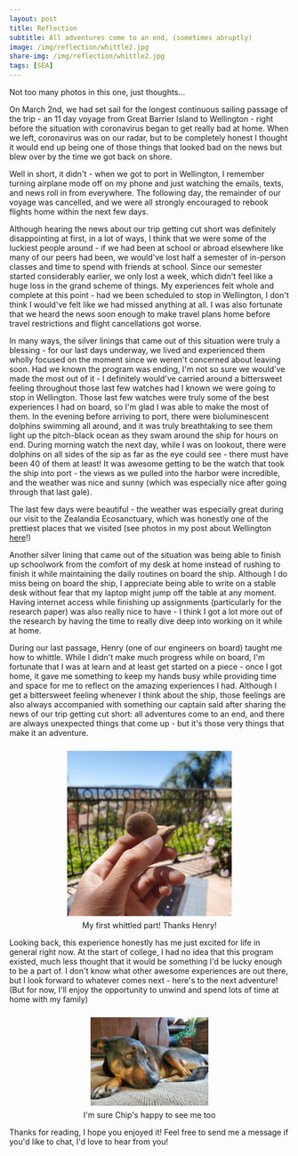 ```yaml
---
layout: post
title: Reflection
subtitle: All adventures come to an end, (sometimes abruptly)
image: /img/reflection/whittle2.jpg
share-img: /img/reflection/whittle2.jpg
tags: [SEA]
---
```


Not too many photos in this one, just thoughts...

On March 2nd, we had set sail for the longest continuous sailing passage of the trip - an 11 day voyage from Great Barrier Island to Wellington - right before the situation with coronavirus began to get really bad at home. When we left, coronavirus was on our radar, but to be completely honest I thought it would end up being one of those things that looked bad on the news but blew over by the time we got back on shore.

Well in short, it didn't - when we got to port in Wellington, I remember turning airplane mode off on my phone and just watching the emails, texts, and news roll in from everywhere. The following day, the remainder of our voyage was cancelled, and we were all strongly encouraged to rebook flights home within the next few days.

Although hearing the news about our trip getting cut short was definitely disappointing at first, in a lot of ways, I think that we were some of the luckiest people around - if we had been at school or abroad elsewhere like many of our peers had been, we would've lost half a semester of in-person classes and time to spend with friends at school. Since our semester started considerably earlier, we only lost a week, which didn't feel like a huge loss in the grand scheme of things. My experiences felt whole and complete at this point - had we been scheduled to stop in Wellington, I don't think I would've felt like we had missed anything at all. I was also fortunate that we heard the news soon enough to make travel plans home before travel restrictions and flight cancellations got worse.

In many ways, the silver linings that came out of this situation were truly a blessing - for our last days underway, we lived and experienced them wholly focused on the moment since we weren't concerned about leaving soon. Had we known the program was ending, I'm not so sure we would've made the most out of it - I definitely would've carried around a bittersweet feeling throughout those last few watches had I known we were going to stop in Wellington. Those last few watches were truly some of the best experiences I had on board, so I'm glad I was able to make the most of them. In the evening before arriving to port, there were bioluminescent dolphins swimming all around, and it was truly breathtaking to see them light up the pitch-black ocean as they swam around the ship for hours on end. During morning watch the next day, while I was on lookout, there were dolphins on all sides of the sip as far as the eye could see - there must have been 40 of them at least! It was awesome getting to be the watch that took the ship into port - the views as we pulled into the harbor were incredible, and the weather was nice and sunny (which was especially nice after going through that last gale).

The last few days were beautiful - the weather was especially great during our visit to the Zealandia Ecosanctuary, which was honestly one of the prettiest places that we visited (see photos in my post about Wellington [here](/wellington)!)

Another silver lining that came out of the situation was being able to finish up schoolwork from the comfort of my desk at home instead of rushing to finish it while maintaining the daily routines on board the ship. Although I do miss being on board the ship, I appreciate being able to write on a stable desk without fear that my laptop might jump off the table at any moment. Having internet access while finishing up assignments (particularly for the research paper) was also really nice to have - I think I got a lot more out of the research by having the time to really dive deep into working on it while at home.

During our last passage, Henry (one of our engineers on board) taught me how to whittle. While I didn't make much progress while on board, I'm fortunate that I was at learn and at least get started on a piece - once I got home, it gave me something to keep my hands busy while providing time and space for me to reflect on the amazing experiences I had. Although I get a bittersweet feeling whenever I think about the ship, those feelings are also always accompanied with something our captain said after sharing the news of our trip getting cut short: all adventures come to an end, and there are always unexpected things that come up - but it's those very things that make it an adventure.

<center>
  <figure>
    <img src="/img/reflection/whittle.jpg" style="padding-top:10px;width:70%">
    <figcaption style="padding-top:5px;width:70%">My first whittled part! Thanks Henry!</figcaption>
  </figure>
</center>

Looking back, this experience honestly has me just excited for life in general right now. At the start of college, I had no idea that this program existed, much less thought that it would be something I'd be lucky enough to be a part of. I don't know what other awesome experiences are out there, but I look forward to whatever comes next - here's to the next adventure! (But for now, I'll enjoy the opportunity to unwind and spend lots of time at home with my family)

<center>
  <figure>
    <img src="/img/reflection/chip.jpg" style="padding-top:10px;width:50%">
    <figcaption style="padding-top:5px;width:70%">I'm sure Chip's happy to see me too</figcaption>
  </figure>
</center>

Thanks for reading, I hope you enjoyed it! Feel free to send me a message if you'd like to chat, I'd love to hear from you!  
